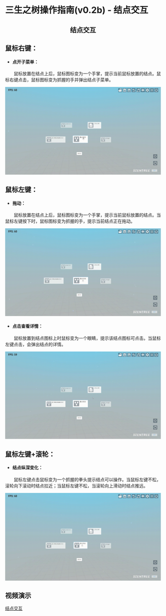 # 三生之树操作指南(v0.2b) - 结点交互

## <div style="text-align:center">结点交互</div>

## 鼠标右键：

* #### 点开子菜单：

&emsp;&emsp;鼠标放置在结点上后，鼠标图标变为一个手掌，提示当前鼠标放置的结点。鼠标右键点击，鼠标图标变为抓握的手并弹出结点子菜单。

![点开子菜单](images/NodeInteraction/OpenSonMenu.gif)

## 鼠标左键：

* #### 拖动：

&emsp;&emsp;鼠标放置在结点上后，鼠标图标变为一个手掌，提示当前鼠标放置的结点。当鼠标左键按下时，鼠标图标变为抓握的手，提示当前结点正在拖动。

![点开子菜单](images/NodeInteraction/Drag.gif)

* #### 点击查看详情：

&emsp;&emsp;鼠标放置到结点图标上时鼠标变为一个眼睛，提示该结点图标可点击。当鼠标左键点击，会弹出结点的详情。

![点击查看详情](images/NodeInteraction/ViewDetails.gif)

## 鼠标左键+滚轮：

* #### 结点纵深变化：

&emsp;&emsp;鼠标左键点击鼠标变为一个抓握的拳头提示结点可以操作。当鼠标左键不松，滚轮向下滚动时结点拉近；当鼠标左键不松，当滚轮向上滑动时结点推远。

![结点纵深变化](images/NodeInteraction/LookInDepth.gif)
## 视频演示
<a href="https://www.bilibili.com/video/BV1WM4y1E7Up/?spm_id_from=333.337.search-card.all.click" target="_blank">结点交互</a>

